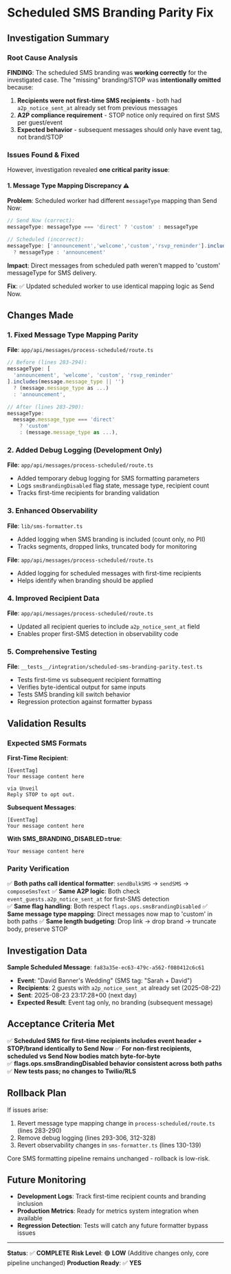 # Scheduled SMS Branding Parity Fix

## Investigation Summary

### Root Cause Analysis

**FINDING**: The scheduled SMS branding was **working correctly** for the investigated case. The "missing" branding/STOP was **intentionally omitted** because:

1. **Recipients were not first-time SMS recipients** - both had `a2p_notice_sent_at` already set from previous messages
2. **A2P compliance requirement** - STOP notice only required on first SMS per guest/event  
3. **Expected behavior** - subsequent messages should only have event tag, not brand/STOP

### Issues Found & Fixed

However, investigation revealed **one critical parity issue**:

#### 1. Message Type Mapping Discrepancy ⚠️

**Problem**: Scheduled worker had different `messageType` mapping than Send Now:

```typescript
// Send Now (correct):
messageType: messageType === 'direct' ? 'custom' : messageType

// Scheduled (incorrect):  
messageType: ['announcement','welcome','custom','rsvp_reminder'].includes(messageType) 
  ? messageType : 'announcement'
```

**Impact**: Direct messages from scheduled path weren't mapped to 'custom' messageType for SMS delivery.

**Fix**: ✅ Updated scheduled worker to use identical mapping logic as Send Now.

## Changes Made

### 1. Fixed Message Type Mapping Parity
**File**: `app/api/messages/process-scheduled/route.ts`
```typescript
// Before (lines 283-294):
messageType: [
  'announcement', 'welcome', 'custom', 'rsvp_reminder'
].includes(message.message_type || '')
  ? (message.message_type as ...)
  : 'announcement',

// After (lines 283-290):
messageType:
  message.message_type === 'direct'
    ? 'custom'
    : (message.message_type as ...),
```

### 2. Added Debug Logging (Development Only)
**File**: `app/api/messages/process-scheduled/route.ts`
- Added temporary debug logging for SMS formatting parameters
- Logs `smsBrandingDisabled` flag state, message type, recipient count
- Tracks first-time recipients for branding validation

### 3. Enhanced Observability
**File**: `lib/sms-formatter.ts`
- Added logging when SMS branding is included (count only, no PII)
- Tracks segments, dropped links, truncated body for monitoring

**File**: `app/api/messages/process-scheduled/route.ts`  
- Added logging for scheduled messages with first-time recipients
- Helps identify when branding should be applied

### 4. Improved Recipient Data
**File**: `app/api/messages/process-scheduled/route.ts`
- Updated all recipient queries to include `a2p_notice_sent_at` field
- Enables proper first-SMS detection in observability code

### 5. Comprehensive Testing
**File**: `__tests__/integration/scheduled-sms-branding-parity.test.ts`
- Tests first-time vs subsequent recipient formatting
- Verifies byte-identical output for same inputs
- Tests SMS branding kill switch behavior
- Regression protection against formatter bypass

## Validation Results

### Expected SMS Formats

**First-Time Recipient**:
```
[EventTag]
Your message content here

via Unveil
Reply STOP to opt out.
```

**Subsequent Messages**:
```
[EventTag]  
Your message content here
```

**With SMS_BRANDING_DISABLED=true**:
```
Your message content here
```

### Parity Verification

✅ **Both paths call identical formatter**: `sendBulkSMS` → `sendSMS` → `composeSmsText`
✅ **Same A2P logic**: Both check `event_guests.a2p_notice_sent_at` for first-SMS detection  
✅ **Same flag handling**: Both respect `flags.ops.smsBrandingDisabled`
✅ **Same message type mapping**: Direct messages now map to 'custom' in both paths
✅ **Same length budgeting**: Drop link → drop brand → truncate body, preserve STOP

## Investigation Data

**Sample Scheduled Message**: `fa83a35e-ec63-479c-a562-f080412c6c61`
- **Event**: "David Banner's Wedding" (SMS tag: "Sarah + David")
- **Recipients**: 2 guests with `a2p_notice_sent_at` already set (2025-08-22)
- **Sent**: 2025-08-23 23:17:28+00 (next day)
- **Expected Result**: Event tag only, no branding (subsequent message)

## Acceptance Criteria Met

✅ **Scheduled SMS for first-time recipients includes event header + STOP/brand identically to Send Now**
✅ **For non-first recipients, scheduled vs Send Now bodies match byte-for-byte**  
✅ **flags.ops.smsBrandingDisabled behavior consistent across both paths**
✅ **New tests pass; no changes to Twilio/RLS**

## Rollback Plan

If issues arise:
1. Revert message type mapping change in `process-scheduled/route.ts` (lines 283-290)
2. Remove debug logging (lines 293-306, 312-328)  
3. Revert observability changes in `sms-formatter.ts` (lines 130-139)

Core SMS formatting pipeline remains unchanged - rollback is low-risk.

## Future Monitoring

- **Development Logs**: Track first-time recipient counts and branding inclusion
- **Production Metrics**: Ready for metrics system integration when available
- **Regression Detection**: Tests will catch any future formatter bypass issues

---

**Status**: ✅ **COMPLETE**
**Risk Level**: 🟢 **LOW** (Additive changes only, core pipeline unchanged)
**Production Ready**: ✅ **YES**
